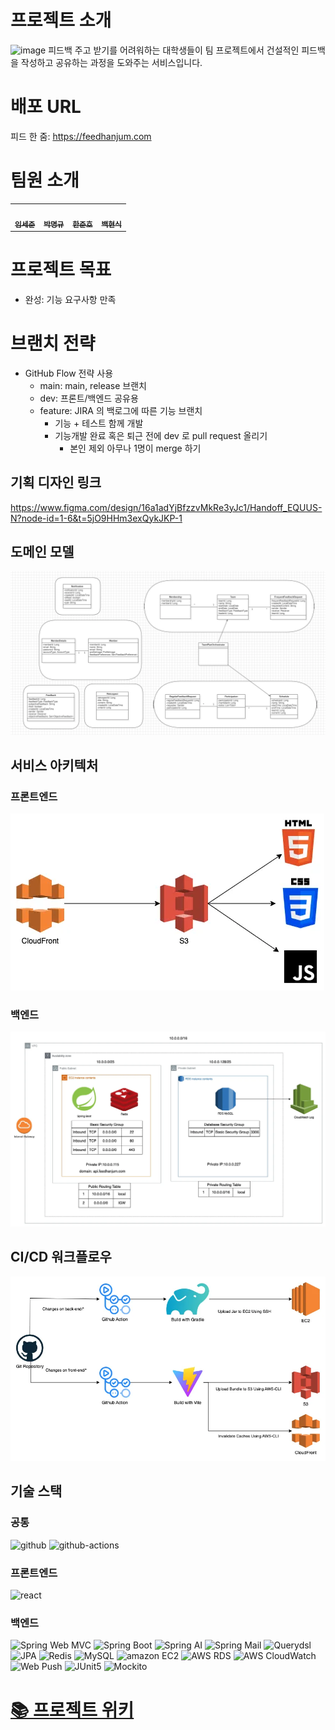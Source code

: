 # 프로젝트 소개
![image](https://github.com/user-attachments/assets/cca47e96-12f7-4c30-88ec-a1a07b2eea21)
피드백 주고 받기를 어려워하는 대학생들이 팀 프로젝트에서 건설적인 피드백을 작성하고 공유하는 과정을 도와주는 서비스입니다.


# 배포 URL
피드 한 줌: https://feedhanjum.com


# 팀원 소개

<table>
<tr>
<td align="center"><a href="https://github.com/lsj1137"><img src="https://avatars.githubusercontent.com/u/57708892?v=44" width="100px;" alt=""/><br /><sub><b>임세준</b></sub></a><br />
<td align="center"><a href="https://github.com/vvsos1"><img src="https://avatars.githubusercontent.com/u/26290830?v=4" width="100px;" alt=""/><br /><sub><b>박명규</b></sub></a><br />
<td align="center"><a href="https://github.com/GoGradually"><img src="https://avatars.githubusercontent.com/u/62929862?v=4" width="100px;" alt=""/><br /><sub><b>한준호</b></sub></a><br />
<td align="center"><a href="https://github.com/hammsik"><img src="https://avatars.githubusercontent.com/u/116339092?v=4" width="100px;" alt=""/><br /><sub><b>백현식</b></sub></a><br />
</table>

# 프로젝트 목표

- 완성: 기능 요구사항 만족


# 브랜치 전략

- GitHub Flow 전략 사용
    - main: main, release 브랜치
    - dev: 프론트/백엔드 공유용
    - feature: JIRA 의 백로그에 따른 기능 브랜치
        - 기능 + 테스트 함께 개발
        - 기능개발 완료 혹은 퇴근 전에 dev 로 pull request 올리기
            - 본인 제외 아무나 1명이 merge 하기


## 기획 디자인 링크

https://www.figma.com/design/16a1adYjBfzzvMkRe3yJc1/Handoff_EQUUS-N?node-id=1-6&t=5jO9HHm3exQykJKP-1

## 도메인 모델
![도메인 모델](./docs/domain_model.png)

## 서비스 아키텍처
### 프론트엔드
![img.png](docs/frontend_architecture.png)

### 백엔드
![backend_architecture.png](docs/backend_architecture.png)

## CI/CD 워크플로우
![img.png](docs/ci_cd_workflow.png)

## 기술 스택
### 공통

![github](https://img.shields.io/badge/github-181717?style=for-the-badge&logo=github&logoColor=white)
![github-actions](https://img.shields.io/badge/github%20actions-2088FF?style=for-the-badge&logo=github-actions&logoColor=white)


### 프론트엔드
![react](https://img.shields.io/badge/react-61DAFB?style=for-the-badge&logo=react&logoColor=black)


### 백엔드
![Spring Web MVC](https://img.shields.io/badge/Spring%20Web%20MVC-%236DB33F?style=for-the-badge&logo=spring&logoColor=white)
![Spring Boot](https://img.shields.io/badge/Spring%20Boot-%236DB33F?style=for-the-badge&logo=springboot&logoColor=white)
![Spring AI](https://img.shields.io/badge/Spring%20AI-%236DB33F?style=for-the-badge&logo=spring&logoColor=white)
![Spring Mail](https://img.shields.io/badge/Spring%20Mail-%236DB33F?style=for-the-badge&logo=spring&logoColor=white)
![Querydsl](https://img.shields.io/badge/Querydsl-009688?style=for-the-badge)
![JPA](https://img.shields.io/badge/JPA-5C5C5C?style=for-the-badge&logo=hibernate&logoColor=white)
![Redis](https://img.shields.io/badge/Redis-%23DC382D?style=for-the-badge&logo=redis&logoColor=white)
![MySQL](https://img.shields.io/badge/MySQL-%234479A1?style=for-the-badge&logo=mysql&logoColor=white)
![amazon EC2](https://img.shields.io/badge/EC2-%23FF9900?style=for-the-badge&logo=amazon-ec2&logoColor=white)
![AWS RDS](https://img.shields.io/badge/RDS-%23FF9900?style=for-the-badge&logo=amazon-rds&logoColor=white)
![AWS CloudWatch](https://img.shields.io/badge/CloudWatch-%23FF9900?style=for-the-badge&logo=amazon-cloudwatch&logoColor=white)
![Web Push](https://img.shields.io/badge/Web%20Push-000000?style=for-the-badge)
![JUnit5](https://img.shields.io/badge/JUnit5-25A162?style=for-the-badge&logo=junit5)
![Mockito](https://img.shields.io/badge/mockito-25A162?style=for-the-badge&logo=mocha)

# [📚 프로젝트 위키](https://github.com/softeer5th/Team5-EQUUS-N/wiki)